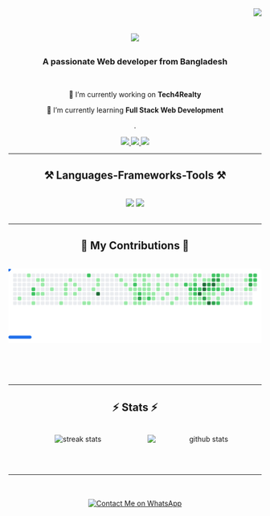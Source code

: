 <img align="right" src="https://visitor-badge.laobi.icu/badge?page_id=alvee3120.alvee3120" />

<h1 align="center">
    <img src="https://readme-typing-svg.herokuapp.com/?font=Righteous&size=35&center=true&vCenter=true&width=500&height=70&duration=4000&lines=Hi+There!+👋;+I'm+Alvee!;" />
</h1>

<h3 align="center">A passionate Web developer from Bangladesh   </h3> 

<br/>

<div align="center">
 
 🔭 I’m currently working on **Tech4Realty**
 
 🌱 I’m currently learning **Full Stack Web Development**

.


 </div>
 
<div align="center"> 
  <a href="mailto:fazlah.alvee20@gmail.com">
    <img src="https://img.shields.io/badge/Gmail-333333?style=for-the-badge&logo=gmail&logoColor=red" />
  </a>
  <a href="https://www.linkedin.com/in/md-fazlah-karim-alvee-aab19427a/" target="_blank">
    <img src="https://img.shields.io/badge/LinkedIn-0077B5?style=for-the-badge&logo=linkedin&logoColor=white" target="_blank" />
  </a>
  <a href="https://alvee.sagafootwear.com/" target="_blank">
     <img src="https://img.shields.io/badge/Portfolio-FF5722?style=for-the-badge&logo=todoist&logoColor=white" target="_blank" /> <!-- sqlite, safari, google-chrome are other good icon options -->
  </a>
</div>

 <hr/>
 
<h2 align="center">⚒️ Languages-Frameworks-Tools ⚒️</h2>
<br/>
<div align="center">
    <img src="https://skillicons.dev/icons?i=react,bootstrap,html,css,vscode,github,figma,tailwind,xd" />
    <img src="https://skillicons.dev/icons?i=python,javascript,cs,c,cpp,java,mysql" /><br>
</div>

<br/>
<hr/>

<div align="center">
   
  <h2>🐍 My Contributions 🐍</h2>
  <br>
    
 <picture>
  <source
    media="(prefers-color-scheme: dark)"
    srcset="images/breakout-dark.svg"
  />
  <source
    media="(prefers-color-scheme: light)"
    srcset="images/breakout-light.svg"
  />
  <img alt="Breakout Game" src="images/breakout-light.svg" />
</picture>
 
  
  <br/><br/><br/>
</div>

<hr/>

<h2 align="center">⚡ Stats ⚡</h2>
<br>
<div align=center>
  
<img src="https://github-readme-stats.vercel.app/api?username=alvee3120&show_icons=true&theme=radical" alt="github stats" width="45%" align="right"/>

  <img width=390 src="https://github-readme-stats.vercel.app/api/top-langs/?username=Alvee3120&layout=compact" alt="streak stats"/>
  
  <br/>
  
</div>

<br/><br/>

<hr/>

<br/>
<br/>

<div align="center">

  <a href="https://wa.me/8801642874989" target="_blank">
    <img src="https://img.shields.io/badge/Contact_Me_on_WhatsApp-25D366?style=for-the-badge&logo=whatsapp&logoColor=white" alt="Contact Me on WhatsApp"/>
  </a>

</div>

<br/>





<br/>
